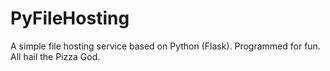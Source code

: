 # PyFileHosting

A simple file hosting service based on Python (Flask). Programmed for fun.
All hail the Pizza God.
